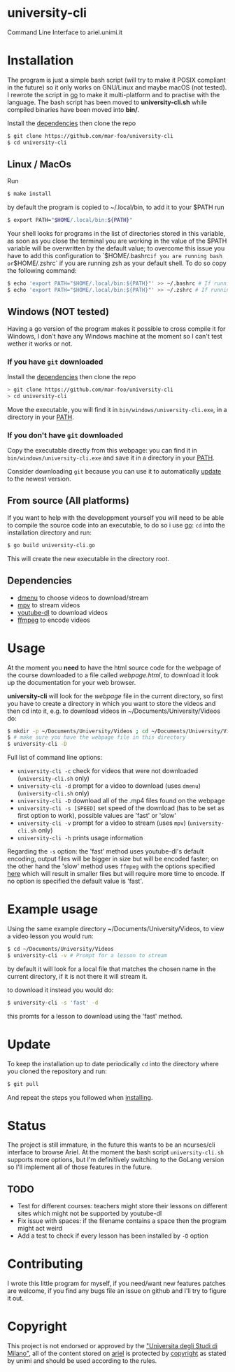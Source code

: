 # university-cli
Command Line Interface to ariel.unimi.it

# Installation
The program is just a simple bash script (will try to make it POSIX compliant in the future) so it only works on GNU/Linux and maybe macOS (not tested).
I rewrote the script in [go](https://golang.org) to make it multi-platform and to practise with the language. The bash script has been moved to **university-cli.sh** while compiled binaries have been moved into **bin/**.

Install the [dependencies](#dependencies) then clone the repo

~~~ sh
$ git clone https://github.com/mar-foo/university-cli
$ cd university-cli
~~~

## Linux / MacOs
Run

~~~ sh
$ make install
~~~

by default the program is copied to ~/.local/bin, to add it to your $PATH run

~~~ sh
$ export PATH="$HOME/.local/bin:${PATH}"
~~~

Your shell looks for programs in the list of directories stored in this variable, as soon as you close the terminal you are working in the value of the $PATH variable will be overwritten by the default value; to overcome this issue you have to add this configuration to `$HOME/.bashrc` if you are running bash or `$HOME/.zshrc` if you are running zsh as your default shell. To do so copy the following command:

~~~ sh
$ echo 'export PATH="$HOME/.local/bin:${PATH}"' >> ~/.bashrc # If running bash
$ echo 'export PATH="$HOME/.local/bin:${PATH}"' >> ~/.zshrc # If running zsh
~~~

## Windows (NOT tested)
Having a go version of the program makes it possible to cross compile it for Windows, I don't have any Windows machine at the moment so I can't test wether it works or not.

### If you have `git` downloaded
Install the [dependencies](#dependencies) then clone the repo

~~~ sh
> git clone https://github.com/mar-foo/university-cli
> cd university-cli
~~~

Move the executable, you will find it in `bin/windows/university-cli.exe`, in a directory in your [PATH](https://stackoverflow.com/questions/45072617/default-values-of-path-variables-in-windows-10).
<!-- Alternatively if you have `GNU Make` installed you can simply run:

~~~ sh
> make install
~~~ -->

### If you **don't** have `git` downloaded
Copy the executable directly from this webpage: you can find it in `bin/windows/university-cli.exe` and save it in a directory in your [PATH](https://stackoverflow.com/questions/45072617/default-values-of-path-variables-in-windows-10).

Consider downloading `git` because you can use it to automatically [update](#update) to the newest version.

## From source (All platforms)
If you want to help with the developpment yourself you will need to be able to compile the source code into an executable, to do so i use [go](https://golang.org): `cd` into the installation directory and run:

~~~ sh
$ go build university-cli.go
~~~

This will create the new executable in the directory root.

## Dependencies
- [dmenu](https://tools.suckless.org/dmenu) to choose videos to download/stream
- [mpv](https://mpv.io) to stream videos
- [youtube-dl](https://youtube-dl.org) to download videos
- [ffmpeg](https://ffmpeg.org) to encode videos

# Usage
At the moment you **need** to have the html source code for the webpage of the course downloaded to a file called *webpage.html*, to download it look up the documentation for your web browser.

**university-cli** will look for the *webpage* file in the current directory, so first you have to create a directory in which you want to store the videos and then cd into it, e.g. to download videos in ~/Documents/University/Videos do:

~~~ sh
$ mkdir -p ~/Documents/University/Videos ; cd ~/Documents/University/Videos # make the directory if it is not there
$ # make sure you have the webpage file in this directory
$ university-cli -D
~~~

Full list of command line options:
- `university-cli -c` check for videos that were not downloaded (`university-cli.sh` only)
- `university-cli -d` prompt for a video to download (uses `dmenu`) (`university-cli.sh` only)
- `university-cli -D` download all of the .mp4 files found on the webpage
- `university-cli -s [SPEED]` set speed of the download (has to be set as first option to work), possible values are 'fast' or 'slow'
- `university-cli -v` prompt for a video to stream (uses `mpv`) (`university-cli.sh` only)
- `university-cli -h` prints usage information

Regarding the `-s` option: the 'fast' method uses youtube-dl's default encoding, output files will be bigger in size but will be encoded faster; on the other hand the 'slow' method uses `ffmpeg` with the options specified [here](https://wiki.studentiunimi.it/guida:scaricare_videolezioni_ariel) which will result in smaller files but will require more time to encode. If no option is specified the default value is 'fast'.

# Example usage
Using the same example directory ~/Documents/University/Videos, to view a video lesson you would run:

~~~ sh
$ cd ~/Documents/University/Videos
$ university-cli -v # Prompt for a lesson to stream
~~~
by default it will look for a local file that matches the chosen name in the current directory, if it is not there it will stream it.

to download it instead you would do:

~~~ sh
$ university-cli -s 'fast' -d
~~~
this promts for a lesson to download using the 'fast' method.

# Update
To keep the installation up to date periodically `cd` into the directory where you cloned the repository and run:

~~~ sh
$ git pull
~~~

And repeat the steps you followed when [installing](#Installation).

# Status
The project is still immature, in the future this wants to be an ncurses/cli interface to browse Ariel.
At the moment the bash script `university-cli.sh` supports more options, but I'm definitively switching to the GoLang version so I'll implement all of those features in the future.

## TODO
- Test for different courses: teachers might store their lessons on different sites which might not be supported by youtube-dl
- Fix issue with spaces: if the filename contains a space then the program might act weird
- Add a test to check if every lesson has been installed by `-D` option

# Contributing
I wrote this little program for myself, if you need/want new features patches are welcome, if you find any bugs file an issue on github and I'll try to figure it out.

# Copyright
This project is not endorsed or approved by the ["Universita degli Studi di Milano"](https://unimi.it), all of the content stored on [ariel](https://ariel.unimi.it) is protected by [copyright](https://ariel.unimi.it/documenti/copyright) as stated by unimi and should be used according to the rules.
